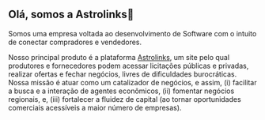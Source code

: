 ## Olá, somos a Astrolinks👋
Somos uma empresa voltada ao desenvolvimento de Software com o intuito de conectar compradores e vendedores.

Nosso principal produto é a plataforma [Astrolinks](https://www.astrolinks.com.br/), um site pelo qual produtores e fornecedores podem acessar licitações públicas e privadas, realizar ofertas e fechar negócios, livres de dificuldades burocráticas. Nossa missão é atuar como um catalizador de negócios, e assim, (i) facilitar a busca e a interação de agentes econômicos, (ii) fomentar negócios regionais,  e, (iii) fortalecer a fluidez de capital (ao tornar oportunidades comerciais acessíveis a maior número de empresas). 
<!--

**Here are some ideas to get you started:**

🙋‍♀️ A short introduction - what is your organization all about?
🌈 Contribution guidelines - how can the community get involved?
👩‍💻 Useful resources - where can the community find your docs? Is there anything else the community should know?
🍿 Fun facts - what does your team eat for breakfast?
🧙 Remember, you can do mighty things with the power of [Markdown](https://docs.github.com/github/writing-on-github/getting-started-with-writing-and-formatting-on-github/basic-writing-and-formatting-syntax)
-->
